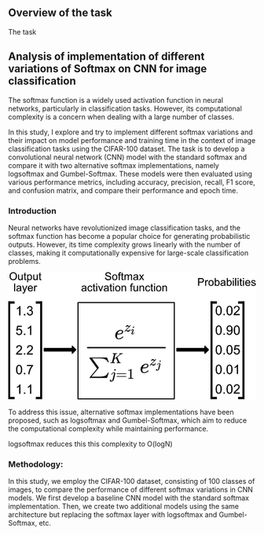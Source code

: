 ## Overview of the task

The task 

## Analysis of implementation of different variations of Softmax on CNN for image classification

The softmax function is a widely used activation function in neural networks, particularly in classification tasks. However, its computational complexity is a concern when dealing with a large number of classes. 

In this study, I explore  and try to implement different softmax variations and their impact on model performance and training time in the context of image classification tasks using the CIFAR-100 dataset. The task is to develop a convolutional neural network (CNN) model with the standard softmax and compare it with two alternative softmax implementations, namely logsoftmax and Gumbel-Softmax. These models were then evaluated using various performance metrics, including accuracy, precision, recall, F1 score, and confusion matrix, and compare their performance and epoch time.

### Introduction

Neural networks have revolutionized image classification tasks, and the softmax function has become a popular choice for generating probabilistic outputs. However, its time complexity grows linearly with the number of classes, making it computationally expensive for large-scale classification problems. 

![](assets/softmaxworkingsimple.jpg)

To address this issue, alternative softmax implementations have been proposed, such as logsoftmax and Gumbel-Softmax, which aim to reduce the computational complexity while maintaining performance.

logsoftmax reduces this this complexity to O(logN)

### Methodology:

In this study, we employ the CIFAR-100 dataset, consisting of 100 classes of images, to compare the performance of different softmax variations in CNN models. We first develop a baseline CNN model with the standard softmax implementation. Then, we create two additional models using the same architecture but replacing the softmax layer with logsoftmax and Gumbel-Softmax, etc.


